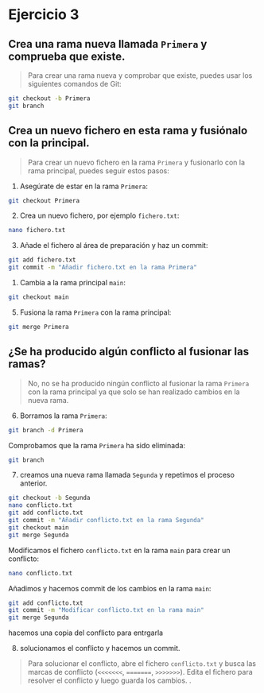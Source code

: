 # Ejercicio 3

## Crea una rama nueva llamada `Primera` y comprueba que existe.

> Para crear una rama nueva y comprobar que existe, puedes usar los siguientes comandos de Git:
```bash
git checkout -b Primera
git branch
```

## Crea un nuevo fichero en esta rama y fusiónalo con la principal.
> Para crear un nuevo fichero en la rama `Primera` y fusionarlo con la rama principal, puedes seguir estos pasos:
1. Asegúrate de estar en la rama `Primera`:
```bash
git checkout Primera
```


2. Crea un nuevo fichero, por ejemplo `fichero.txt`:
```bash
nano fichero.txt
```


3. Añade el fichero al área de preparación y haz un commit:
```bash
git add fichero.txt
git commit -m "Añadir fichero.txt en la rama Primera"
```


1. Cambia a la rama principal `main`:
```bash
git checkout main
```


5. Fusiona la rama `Primera` con la rama principal:
```bash
git merge Primera
```
## ¿Se ha producido algún conflicto al fusionar las ramas? 
> No, no se ha producido ningún conflicto al fusionar la rama `Primera` con la rama principal ya que solo se han realizado cambios en la nueva rama.

6. Borramos la rama `Primera`:
```bash     
git branch -d Primera
```     
Comprobamos que la rama `Primera` ha sido eliminada:
```bash
git branch
``` 

7. creamos una nueva rama llamada `Segunda` y repetimos el proceso anterior.
```bash
git checkout -b Segunda
nano conflicto.txt
git add conflicto.txt
git commit -m "Añadir conflicto.txt en la rama Segunda"
git checkout main
git merge Segunda
```
Modificamos el fichero `conflicto.txt` en la rama `main` para crear un conflicto:
```bash 
nano conflicto.txt
```
Añadimos y hacemos commit de los cambios en la rama `main`:
```bash 
git add conflicto.txt
git commit -m "Modificar conflicto.txt en la rama main"
git merge Segunda
```

hacemos una copia del conflicto para entrgarla

8. solucionamos el conflicto y hacemos un commit.
> Para solucionar el conflicto, abre el fichero `conflicto.txt` y busca las marcas de conflicto (`<<<<<<<`, `=======`, `>>>>>>>`). Edita el fichero para resolver el conflicto y luego guarda los cambios.
.